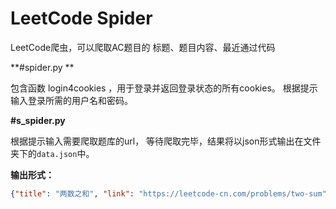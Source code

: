 # LeetCode Spider

 LeetCode爬虫，可以爬取AC题目的 标题、题目内容、最近通过代码
 
**#spider.py **

包含函数 login4cookies ，用于登录并返回登录状态的所有cookies。
根据提示输入登录所需的用户名和密码。

**#s_spider.py**

根据提示输入需要爬取题库的url，
等待爬取完毕，结果将以json形式输出在文件夹下的`data.json`中。

**输出形式：**
```json
{"title": "两数之和", "link": "https://leetcode-cn.com/problems/two-sum", "content": "给定一个整数数组 nums 和一个目标值 target，请你在该数组中找出和为目标值的那 两个 整数，并返回他们的数组下标。你可以假设每种输入只会对应一个答案。但是，你不能重复利用这个数组中同样的元素。示例:", "code": "class Solution:\n    def twoSum(self, nums: List[int], target: int) -> List[int]:\n        ind=[i for i in range(len(nums))]\n        temp=sorted(zip(nums,ind))\n        nums=[i[0] for i in temp]\n        ind=[i[1] for i in temp]\n        l,r=0,len(nums)-1\n        cal=nums[0]+nums[-1]\n        minus=abs(cal-target)\n        res=[ind[l],ind[r]]\n        while l<r:\n            if cal<target:\n                l+=1\n            elif cal>target:\n                r-=1\n            else:\n                return res\n            cal=nums[r]+nums[l]\n            if abs(cal-target)<=minus:\n                minus=abs(cal-target)\n               \n                res=[ind[l],ind[r]]\n           \n        return res\n"}
```
